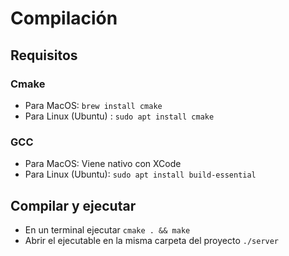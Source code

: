 # Compilación
## Requisitos
### Cmake
- Para MacOS: `brew install cmake`
- Para Linux (Ubuntu) : `sudo apt install cmake`
### GCC
- Para MacOS: Viene nativo con XCode
- Para Linux (Ubuntu): `sudo apt install build-essential`
## Compilar y ejecutar
- En un terminal ejecutar `cmake . && make`
- Abrir el ejecutable en la misma carpeta del proyecto `./server`